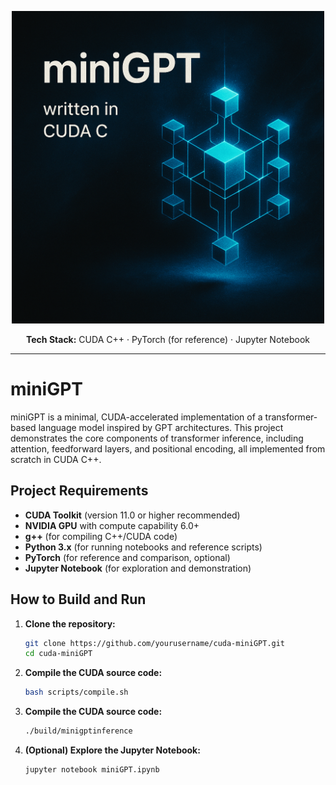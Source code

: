 <p align="center">
  <img src="images/miniGPT.png" alt="miniGPT" width="500"/>
</p>

<p align="center">
  <b>Tech Stack:</b> CUDA C++ · PyTorch (for reference) · Jupyter Notebook
</p>

---

# miniGPT

miniGPT is a minimal, CUDA-accelerated implementation of a transformer-based language model inspired by GPT architectures. This project demonstrates the core components of transformer inference, including attention, feedforward layers, and positional encoding, all implemented from scratch in CUDA C++.

## Project Requirements

- **CUDA Toolkit** (version 11.0 or higher recommended)
- **NVIDIA GPU** with compute capability 6.0+
- **g++** (for compiling C++/CUDA code)
- **Python 3.x** (for running notebooks and reference scripts)
- **PyTorch** (for reference and comparison, optional)
- **Jupyter Notebook** (for exploration and demonstration)

## How to Build and Run

1. **Clone the repository:**
   ```sh
   git clone https://github.com/yourusername/cuda-miniGPT.git
   cd cuda-miniGPT
    ```
2. **Compile the CUDA source code:**
   ```sh
   bash scripts/compile.sh
    ```

3. **Compile the CUDA source code:**
   ```sh
   ./build/minigptinference
    ```

4. **(Optional) Explore the Jupyter Notebook:**
   ```sh
   jupyter notebook miniGPT.ipynb
    ```
